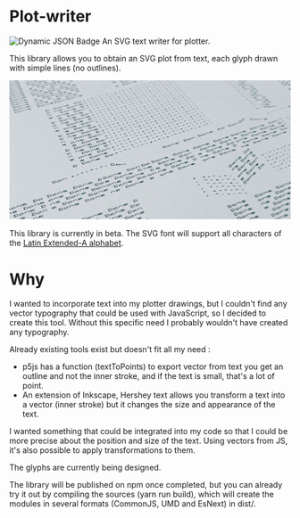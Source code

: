 # Plot-writer

![Dynamic JSON Badge](https://img.shields.io/badge/dynamic/json?url=https%3A%2F%2Fraw.githubusercontent.com%2Fnclslbrn%2Fplot-writer%2Fmain%2Fpackage.json&query=version&prefix=ver.&style=flat-square&logo=npm&logoSize=200&label=plot-writer&labelColor=red&color=slategray&link=https%3A%2F%2Fwww.npmjs.com%2Fpackage%2F%40nclslbrn%2Fplot-writer)
 An SVG text writer for plotter.
 
This library allows you to obtain an SVG plot from text, each glyph drawn with simple lines (no outlines).

![a plot made with PlotWriter](https://raw.githubusercontent.com/nclslbrn/plot-writer/main/plotwriter.jpg)

This library is currently in beta.
The SVG font will support all characters of the [Latin Extended-A alphabet](https://en.wikipedia.org/wiki/Latin_Extended-A).

# Why 
I wanted to incorporate text into my plotter drawings, but I couldn't find any vector typography that could be used with JavaScript, so I decided to create this tool. Without this specific need I probably wouldn't have created any typography.

Already existing tools exist but doesn't fit all my need :
- p5js has a function (textToPoints) to export vector from text you get an outline and not the inner stroke, and if the text is small, that's a lot of point.
- An extension of Inkscape, Hershey text allows you transform a text into a vector (inner stroke) but it changes the size and appearance of the text.

I wanted something that could be integrated into my code so that I could be more precise about the position and size of the text. Using vectors from JS, it's also possible to apply transformations to them.


The glyphs are currently being designed.

The library will be published on npm once completed, but you can already try it out by compiling the sources (yarn run build), which will create the modules in several formats (CommonJS, UMD and EsNext) in dist/.
